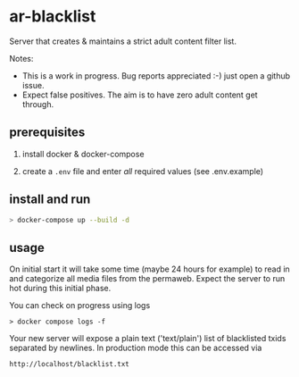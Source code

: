 # ar-blacklist

Server that creates & maintains a strict adult content filter list.

Notes: 
- This is a work in progress. Bug reports appreciated :-) just open a github issue.
- Expect false positives. The aim is to have zero adult content get through.


## prerequisites

1. install docker & docker-compose

2. create a `.env` file and enter *all* required values (see .env.example)

## install and run

```bash
> docker-compose up --build -d
```

## usage

On initial start it will take some time (maybe 24 hours for example) to read in and categorize all media files from the permaweb. Expect the server to run hot during this initial phase.

You can check on progress using logs
```
> docker compose logs -f
```

Your new server will expose a plain text ('text/plain') list of blacklisted txids separated by newlines. In production mode this can be accessed via 
```
http://localhost/blacklist.txt
```
